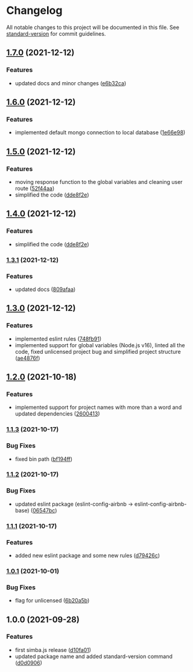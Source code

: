 # Changelog

All notable changes to this project will be documented in this file. See [standard-version](https://github.com/conventional-changelog/standard-version) for commit guidelines.

## [1.7.0](https://github.com/AnthonyLzq/simba.js/compare/v1.6.0...v1.7.0) (2021-12-12)


### Features

* updated docs and minor changes ([e6b32ca](https://github.com/AnthonyLzq/simba.js/commit/e6b32ca309603544e3506c9d18717f0e45ef0457))

## [1.6.0](https://github.com/AnthonyLzq/simba.js/compare/v1.5.0...v1.6.0) (2021-12-12)


### Features

* implemented default mongo connection to local database ([1e66e98](https://github.com/AnthonyLzq/simba.js/commit/1e66e982b03eca5c2c3846a10ad827150683da21))

## [1.5.0](https://github.com/AnthonyLzq/simba.js/compare/v1.3.1...v1.5.0) (2021-12-12)


### Features

* moving response function to the global variables and cleaning user route ([52f44aa](https://github.com/AnthonyLzq/simba.js/commit/52f44aadad180816d710b1e03dcc1c809b2be424))
* simplified the code ([dde8f2e](https://github.com/AnthonyLzq/simba.js/commit/dde8f2e27f86f60321af2f12b53546227d0ffe64))

## [1.4.0](https://github.com/AnthonyLzq/simba.js/compare/v1.3.1...v1.4.0) (2021-12-12)


### Features

* simplified the code ([dde8f2e](https://github.com/AnthonyLzq/simba.js/commit/dde8f2e27f86f60321af2f12b53546227d0ffe64))

### [1.3.1](https://github.com/AnthonyLzq/simba.js/compare/v1.3.0...v1.3.1) (2021-12-12)


### Features

* updated docs ([809afaa](https://github.com/AnthonyLzq/simba.js/commit/809afaad2c1c3046fab509842118064ec6a61d5f))

## [1.3.0](https://github.com/AnthonyLzq/simba.js/compare/v1.2.0...v1.3.0) (2021-12-12)


### Features

* implemented eslint rules ([748fb91](https://github.com/AnthonyLzq/simba.js/commit/748fb91a031102855dd7ba08344cc1ec3e181a4f))
* implemented support for global variables (Node.js v16), linted all the code, fixed unlicensed project bug and simplified project structure ([ae4876f](https://github.com/AnthonyLzq/simba.js/commit/ae4876f249ff7dfd16fd4af7e41b3388c7de0f6a))

## [1.2.0](https://github.com/AnthonyLzq/simba.js/compare/v1.1.3...v1.2.0) (2021-10-18)


### Features

* implemented support for project names with more than a word and updated dependencies ([2600413](https://github.com/AnthonyLzq/simba.js/commit/2600413bf7a5ef92e554738066e9bc4aea892f6f))

### [1.1.3](https://github.com/AnthonyLzq/simba.js/compare/v1.1.2...v1.1.3) (2021-10-17)


### Bug Fixes

* fixed bin path ([bf194ff](https://github.com/AnthonyLzq/simba.js/commit/bf194ff21e6aaf63dd1a80c104b8a3567f0887b1))

### [1.1.2](https://github.com/AnthonyLzq/simba.js/compare/v1.1.1...v1.1.2) (2021-10-17)


### Bug Fixes

* updated eslint package (eslint-config-airbnb -> eslint-config-airbnb-base) ([06547bc](https://github.com/AnthonyLzq/simba.js/commit/06547bc618e79f9f6e47e3b0fbd188358befe408))

### [1.1.1](https://github.com/AnthonyLzq/simba.js/compare/v1.0.1...v1.1.1) (2021-10-17)


### Features

* added new eslint package and some new rules ([d79426c](https://github.com/AnthonyLzq/simba.js/commit/d79426c23fc899128d68c8b2e79ed7c5c0e4b18b))

### [1.0.1](https://github.com/AnthonyLzq/simba.js/compare/v1.0.0...v1.0.1) (2021-10-01)


### Bug Fixes

* flag for unlicensed ([6b20a5b](https://github.com/AnthonyLzq/simba.js/commit/6b20a5b8a9ad60e5278b38252849fe5c3b2d54a4))

## 1.0.0 (2021-09-28)


### Features

* first simba.js release ([d10fa01](https://github.com/AnthonyLzq/simba.js/commit/d10fa0199a8bff941da186c33fc16b512295a037))
* updated package name and added standard-version command ([d0d0906](https://github.com/AnthonyLzq/simba.js/commit/d0d09064587a814f97d7a63b865b28a6f05030ad))
